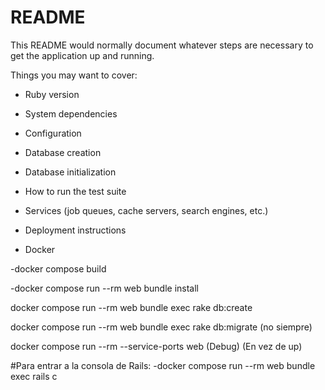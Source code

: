 # README

This README would normally document whatever steps are necessary to get the
application up and running.

Things you may want to cover:

* Ruby version

* System dependencies

* Configuration

* Database creation

* Database initialization

* How to run the test suite

* Services (job queues, cache servers, search engines, etc.)

* Deployment instructions

* Docker

-docker compose build 

-docker compose run --rm web bundle install  

docker compose run --rm web bundle exec rake db:create 

docker compose run --rm web bundle exec rake db:migrate (no siempre)

docker compose run --rm --service-ports web (Debug) (En vez de up)

#Para entrar a la consola de Rails:
-docker compose run --rm web bundle exec rails c